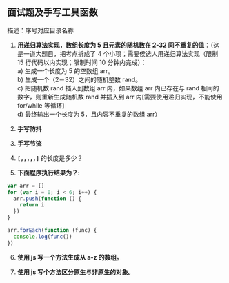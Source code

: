 ## 面试题及手写工具函数

描述：序号对应目录名称

1. **用递归算法实现，数组长度为 5 且元素的随机数在 2-32 间不重复的值**：（这是一道大题目，把考点拆成了 4 个小项；需要侯选人用递归算法实现（限制 15 行代码以内实现；限制时间 10 分钟内完成）：  
   a) 生成一个长度为 5 的空数组 arr。  
   b) 生成一个（2－32）之间的随机整数 rand。  
   c) 把随机数 rand 插入到数组 arr 内，如果数组 arr 内已存在与 rand 相同的数字，则重新生成随机数 rand 并插入到 arr 内[需要使用递归实现，不能使用 for/while 等循环]  
   d) 最终输出一个长度为 5，且内容不重复的数组 arr）

2. **手写防抖**

3. **手写节流**

4. **`[,,,,,]`** 的长度是多少？

5. **下面程序执行结果为？:**

```js
var arr = []
for (var i = 0; i < 6; i++) {
  arr.push(function () {
    return i
  })
}

arr.forEach(function (func) {
  console.log(func())
})
```

6. **使用 js 写一个方法生成从 a-z 的数组。**

7. **使用 js 写个方法区分原生与非原生的对象。**
